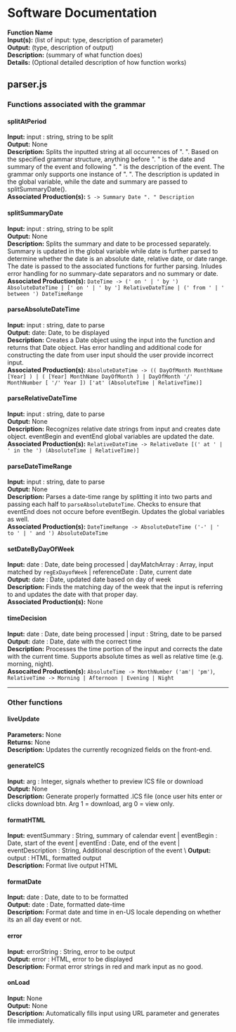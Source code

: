 # Software Documentation

**Function Name** \
**Input(s):** (list of input: type, description of parameter)\
**Output:** (type, description of output)\
**Description:** (summary of what function does)\
**Details:** (Optional detailed description of how function works)

## parser.js

### **Functions associated with the grammar**

#### splitAtPeriod
**Input:** input : string, string to be split \
**Output:** None \
**Description:** Splits the inputted string at all occurrences of ". ". Based on the specified grammar structure, anything before ". " is the date and summary of the event and following ". " is the description of the event. The grammar only supports one instance of ". ". The description is updated in the global variable, while the date and summary are passed to splitSummaryDate(). \
**Associated Production(s):** `S -> Summary Date ". " Description`

#### splitSummaryDate
**Input:** input : string, string to be split \
**Output:** None \
**Description:** Splits the summary and date to be processed separately. Summary is updated in the global variable while date is further parsed to determine whether the date is an absolute date, relative date, or date range. The date is passed to the associated functions for further parsing. Inludes error handling for no summary-date separators and no summary or date. \
**Associated Production(s):** `DateTime -> (' on ' | ' by ') AbsoluteDateTime | [' on ' | ' by '] RelativeDateTime | (' from ' | ' between ') DateTimeRange`

#### parseAbsoluteDateTime
**Input:** input : string, date to parse \
**Output:** date: Date, to be displayed \
**Description:** Creates a Date object using the input into the function and returns that Date object. Has error handling and additional code for constructing the date from user input should the user provide incorrect input. \
**Associated Production(s):** `AbsoluteDateTime -> (( DayOfMonth MonthName [Year] ) | ( [Year] MonthName DayOfMonth ) | DayOfMonth '/' MonthNumber [ '/' Year ]) ['at' (AbsoluteTime | RelativeTime)]`

#### parseRelativeDateTime
**Input:** input : string, date to parse \
**Output:** None \
**Description:** Recognizes relative date strings from input and creates date object. eventBegin and eventEnd global variables are updated the date. \
**Associated Production(s):** `RelativeDateTime -> RelativeDate [(' at ' | ' in the ') (AbsoluteTime | RelativeTime)]`

#### parseDateTimeRange
**Input:** input : string, date to parse \
**Output:** None \
**Description:** Parses a date-time range by splitting it into two parts and passing each half to `parseAbsoluteDateTime`. Checks to ensure that eventEnd does not occure before eventBegin. Updates the global variables as well. \
**Associated Production(s):** `DateTimeRange -> AbsoluteDateTime ('-' | ' to ' | ' and ') AbsoluteDateTime`

#### setDateByDayOfWeek
**Input:** date : Date, date being processed | dayMatchArray : Array, input matched by `regExDayofWeek` | referenceDate : Date, current date \
**Output:** date : Date, updated date based on day of week \
**Description:** Finds the matching day of the week that the input is referring to and updates the date with that proper day. \
**Associated Production(s):** None

#### timeDecision
**Input:** date : Date, date being processed | input : String, date to be parsed \
**Output:** date : Date, date with the correct time \
**Description:** Processes the time portion of the input and corrects the date with the current time. Supports absolute times as well as relative time (e.g. morning, night). \
**Assocaited Production(s):** `AbsoluteTime -> MonthNumber ('am'| 'pm')`, `RelativeTime -> Morning | Afternoon | Evening | Night`

---

### **Other functions**

#### liveUpdate
**Parameters:** None \
**Returns:** None \
**Description:** Updates the currently recognized fields on the front-end.

#### generateICS
**Input:** arg : Integer, signals whether to preview ICS file or download \
**Output:** None \
**Description:** Generate properly formatted .ICS file (once user hits enter or clicks download btn. Arg 1 = download, arg 0 = view only.

#### formatHTML
**Input:** eventSummary : String, summary of calendar event | eventBegin : Date, start of the event | eventEnd : Date, end of the event | eventDescription : String, Additional description of the event \ 
**Output:** output : HTML, formatted output \
**Description:** Format live output HTML

#### formatDate
**Input:** date : Date, date to to be formatted \
**Output:** date : Date, formatted date-time \
**Description:** Format date and time in en-US locale depending on whether its an all day event or not.

#### error
**Input:** errorString : String, error to be output \
**Output:** error : HTML, error to be displayed \
**Description:** Format error strings in red and mark input as no good.

#### onLoad
**Input:** None \
**Output:** None \
**Description:** Automatically fills input using URL parameter and generates file immediately.
